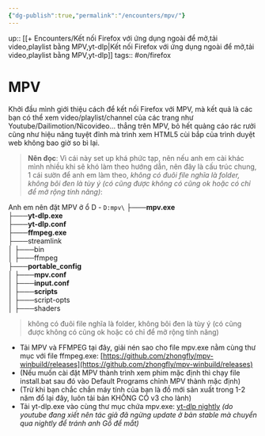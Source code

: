 ```yaml
---
{"dg-publish":true,"permalink":"/encounters/mpv/"}
---
```


up:: [[+ Encounters/Kết nối Firefox với ứng dụng ngoài để mở,tải video,playlist bằng MPV,yt-dlp\|Kết nối Firefox với ứng dụng ngoài để mở,tải video,playlist bằng MPV,yt-dlp]]
tags:: #on/firefox

# MPV

Khởi đầu mình giới thiệu cách để kết nối Firefox với MPV, mà kết quả là các bạn có thể xem video/playlist/channel của các trang như Youtube/Dailimotion/Nicovideo... thẳng trên MPV, bỏ hết quảng cáo rác rưởi cũng như hiệu năng tuyệt đỉnh mà trình xem HTML5 cùi bắp của trình duyệt web không bao giờ so bì lại.

> **Nên đọc**: Vì cái này set up khá phức tạp, nên nếu anh em cài khác mình nhiều khi sẽ khó làm theo hướng dẫn, nên đây là cấu trúc chung, 1 cái sườn để anh em làm theo, *không có đuôi file nghĩa là folder, không bôi đen là tùy ý (có cũng được không có cũng ok hoặc có chỉ để mở rộng tính năng)*:

Anh em nên đặt MPV ở ổ D - `D:mpv\`
├───**mpv.exe**  
├───**yt-dlp.exe**  
├───**yt-dlp.conf**  
├───**ffmpeg.exe**  
├───streamlink  
│ ├───bin  
│ ├───ffmpeg  
├───**portable_config**  
│ ├───**mpv.conf**  
│ ├───**input.conf**  
│ ├───**scripts**  
│ ├───script-opts  
│ ├───shaders

>không có đuôi file nghĩa là folder, không bôi đen là tùy ý (có cũng được không có cũng ok hoặc có chỉ để mở rộng tính năng)

- Tải MPV và FFMPEG tại đây, giải nén sao cho file mpv.exe nằm cùng thư mục với file ffmpeg.exe: [https://github.com/zhongfly/mpv-winbuild/releases](https://github.com/zhongfly/mpv-winbuild/releases)
- (Nếu muốn cài đặt MPV thành trình xem phim mặc định thì chạy file install.bat sau đó vào Default Programs chỉnh MPV thành mặc định)
- (Trừ khi bạn chắc chắn máy tính của bạn là đồ mới sản xuất trong 1-2 năm đổ lại đây, luôn tải bản KHÔNG CÓ v3 cho lành)
- Tải yt-dlp.exe vào cùng thư mục chứa mpv.exe: [yt-dlp nightly](https://github.com/yt-dlp/yt-dlp-nightly-builds/releases) *(do youtube đang xiết nên tác giả đã ngừng update ở bản stable mà chuyển qua nightly để tránh anh Gồ để mắt)*
